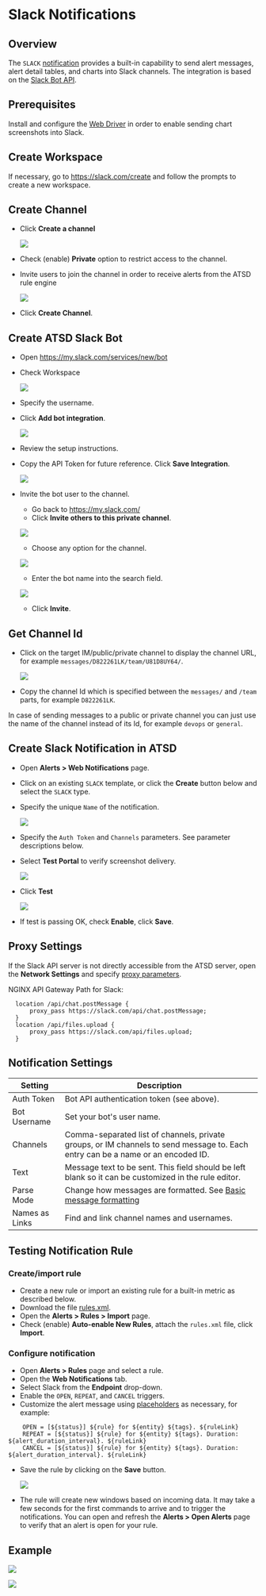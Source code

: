 # Slack Notifications

## Overview

The `SLACK` [notification](../web-notifications.md) provides a built-in capability to send alert messages, alert detail tables, and charts into Slack channels. The integration is based on the [Slack Bot API](https://api.slack.com/bot-users).

## Prerequisites

Install and configure the [Web Driver](web-driver.md) in order to enable sending chart screenshots into Slack.

## Create Workspace

If necessary, go to https://slack.com/create and follow the prompts to create a new workspace.

## Create Channel

* Click **Create a channel**

  ![](images/create_channel.png)

* Check (enable) **Private** option to restrict access to the channel.
* Invite users to join the channel in order to receive alerts from the ATSD rule engine

    ![](images/create_channel2.png)   

* Click **Create Channel**.

## Create ATSD Slack Bot

* Open https://my.slack.com/services/new/bot
* Check Workspace

    ![](images/check_workspace.png)  

* Specify the username.
* Click **Add bot integration**.

    ![](images/atsd_bot_slack.png)  

* Review the setup instructions.
* Copy the API Token for future reference. Click **Save Integration**.

    ![](images/api_token.png)

* Invite the bot user to the channel.

    * Go back to https://my.slack.com/
    * Click **Invite others to this private channel**.

    ![](images/add_atsd_bot.png)

    * Choose any option for the channel.

    ![](images/channel_option.png)

    * Enter the bot name into the search field.

    ![](images/add_atsd_bot_to_slack.png)

    * Click **Invite**.

## Get Channel Id

 * Click on the target IM/public/private channel to display the channel URL, for example `messages/D822261LK/team/U81D8UY64/`.

     ![](images/slack_channel_id.png)

 * Copy the channel Id which is specified between the `messages/` and `/team` parts, for example `D822261LK`.

In case of sending messages to a public or private channel you can just use the name of the channel instead of its Id, for example `devops` or `general`.

## Create Slack Notification in ATSD

* Open **Alerts > Web Notifications** page.
* Click on an existing `SLACK` template, or click the **Create** button below and select the `SLACK` type.
* Specify the unique `Name` of the notification.

    ![](images/slack_1.png) 

* Specify the `Auth Token` and `Channels` parameters. See parameter descriptions below.
* Select **Test Portal** to verify screenshot delivery.

    ![](images/slack-settings.png)   

* Click **Test**

   ![](images/slack_2.png)

* If test is passing OK, check **Enable**, click **Save**.

## Proxy Settings

If the Slack API server is not directly accessible from the ATSD server, open the **Network Settings** and specify [proxy parameters](../web-notifications.md#network-settings).

NGINX API Gateway Path for Slack:

```
  location /api/chat.postMessage {
      proxy_pass https://slack.com/api/chat.postMessage;
  }
  location /api/files.upload {
      proxy_pass https://slack.com/api/files.upload;
  }
```

## Notification Settings

|**Setting**|**Description**|
|---|---|
|Auth Token|Bot API authentication token (see above).|
|Bot Username|Set your bot's user name.|
|Channels|Comma-separated list of channels, private groups, or IM channels to send message to. Each entry can be a name or an encoded ID.|
|Text|Message text to be sent. This field should be left blank so it can be customized in the rule editor.|
|Parse Mode|Change how messages are formatted. See [Basic message formatting](https://api.slack.com/docs/message-formatting)|
|Names as Links|Find and link channel names and usernames.|

## Testing Notification Rule

### Create/import rule

* Create a new rule or import an existing rule for a built-in metric as described below.
* Download the file [rules.xml](resources/rules.xml).
* Open the **Alerts > Rules > Import** page.
* Check (enable) **Auto-enable New Rules**, attach the `rules.xml` file, click **Import**.

### Configure notification

* Open **Alerts > Rules** page and select a rule.
* Open the **Web Notifications** tab.
* Select Slack from the **Endpoint** drop-down.
* Enable the `OPEN`, `REPEAT`, and `CANCEL` triggers.
* Customize the alert message using [placeholders](../placeholders.md) as necessary, for example:

```ls
    OPEN = [${status}] ${rule} for ${entity} ${tags}. ${ruleLink}
    REPEAT = [${status}] ${rule} for ${entity} ${tags}. Duration: ${alert_duration_interval}. ${ruleLink}
    CANCEL = [${status}] ${rule} for ${entity} ${tags}. Duration: ${alert_duration_interval}. ${ruleLink}
```

* Save the rule by clicking on the **Save** button.

  ![](images/slack_notification.png)

* The rule will create new windows based on incoming data.
It may take a few seconds for the first commands to arrive and to trigger the notifications. You can open and refresh the **Alerts > Open Alerts** page to verify that an alert is open for your rule.

## Example

![](images/slack_test_1.png)

![](images/slack_test_2.png)
